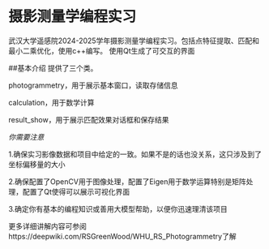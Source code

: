 # 摄影测量学编程实习

武汉大学遥感院2024-2025学年摄影测量学编程实习。包括点特征提取、匹配和最小二乘优化，使用c++编写。
使用Qt生成了可交互的界面


##基本介绍
提供了三个类。

photogrammetry，用于展示基本窗口，读取存储信息

calculation，用于数学计算

result_show，用于展示匹配效果对话框和保存结果

*你需要注意*

1.确保实习影像数据和项目中给定的一致。如果不是的话也没关系，这只涉及到了坐标偏移量的大小

2.确保配置了OpenCV用于图像处理，配置了Eigen用于数学运算特别是矩阵处理，配置了Qt使得可以展示可视化界面

3.确定你有基本的编程知识或善用大模型帮助，以便你迅速理清该项目

更多详细讲解内容可参阅https://deepwiki.com/RSGreenWood/WHU_RS_Photogrammetry了解
